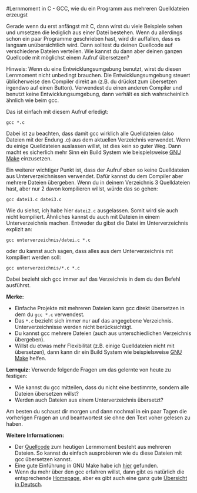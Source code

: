 #Lernmoment in C - GCC, wie du ein Programm aus mehreren Quelldateien erzeugst

Gerade wenn du erst anfängst mit C, dann wirst du viele Beispiele sehen und umsetzen die lediglich aus einer Datei bestehen. Wenn du allerdings schon ein paar Programme geschrieben hast, wird dir auffallen, dass es langsam unübersichtlich wird. Dann solltest du deinen Quellcode auf verschiedene Dateien verteilen. Wie kannst du dann aber deinen ganzen Quellcode mit möglichst einem Aufruf übersetzen?

Hinweis: Wenn du eine Entwicklungsumgebung benutzt, wirst du diesen Lernmoment nicht unbedingt brauchen. Die Entwicklungsumgebung steuert üblicherweise den Compiler direkt an (z.B. du drückst zum übersetzen irgendwo auf einen Button). Verwendest du einen anderen Compiler und benutzt keine Entwicklungsumgebung, dann verhält es sich wahrscheinlich ähnlich wie beim gcc.

Das ist einfach mit diesem Aufruf erledigt:

`gcc *.c`

Dabei ist zu beachten, dass damit gcc wirklich alle Quelldateien (also Dateien mit der Endung .c) aus dem aktuellen Verzeichnis verwendet. Wenn du einige Quelldateien auslassen willst, ist dies kein so guter Weg. Dann macht es sicherlich mehr Sinn ein Build System wie beispielsweise [GNU Make](https://www.gnu.org/software/make/) einzusetzen.

Ein weiterer wichtiger Punkt ist, dass der Aufruf oben so keine Quelldateien aus Unterverzeichnissen verwendet. Dafür kannst du dem Compiler aber mehrere Dateien übergeben. Wenn du in deinem Verzeichnis 3 Quelldateien hast, aber nur 2 davon kompilieren willst, würde das so gehen:

`gcc datei1.c datei3.c`

Wie du siehst, ich habe hier `datei2.c` ausgelassen. Somit wird sie auch nicht kompiliert. Ähnliches kannst du auch mit Dateien in einem Unterverzeichnis machen. Entweder du gibst die Datei im Unterverzeichnis explizit an:

`gcc unterverzeichnis/datei.c *.c`

oder du kannst auch sagen, dass alles aus dem Unterverzeichnis mit kompiliert werden soll:

`gcc unterverzeichnis/*.c *.c`

Dabei bezieht sich gcc immer auf das Verzeichnis in dem du den Befehl ausführst.

**Merke:**

-	Einfache Projekte mit mehreren Dateien kann gcc direkt übersetzen in dem du `gcc *.c` verwendest.
-	Das `*.c` bezieht sich immer nur auf das angegebene Verzeichnis. Unterverzeichnisse werden nicht berücksichtigt.
-	Du kannst gcc mehrere Dateien (auch aus unterschiedlichen Verzeichnis übergeben).
-	Willst du etwas mehr Flexibilität (z.B. einige Quelldateien nicht mit übersetzen), dann kann dir ein Build System wie beispielsweise [GNU Make](https://www.gnu.org/software/make/) helfen.

**Lernquiz:** Verwende folgende Fragen um das gelernte von heute zu festigen:

-	Wie kannst du gcc mitteilen, dass du nicht eine bestimmte, sondern alle Dateien übersetzen willst?
-	Werden auch Dateien aus einem Unterverzeichnis übersetzt?

Am besten du schaust dir morgen und dann nochmal in ein paar Tagen die vorherigen Fragen an und beantwortest sie ohne den Text voher gelesen zu haben.

**Weitere Informationen:**

-	Der [Quellcode](https://github.com/inginform/lernmomente/tree/master/C_MehrereDateienKompilieren) zum heutigen Lernmoment besteht aus mehreren Dateien. So kannst du einfach ausprobieren wie du diese Dateien mit gcc übersetzen kannst.
-	Eine gute Einführung in GNU Make habe ich [hier](http://eitidaten.fh-pforzheim.de/daten/labore/if3lt/literatur/make.pdf) gefunden.
-	Wenn du mehr über den gcc erfahren willst, dann gibt es natürlich die entsprechende [Homepage](https://gcc.gnu.org), aber es gibt auch eine ganz gute [Übersicht in Deutsch](http://openbook.rheinwerk-verlag.de/linux_unix_programmierung/Kap01-004.htm).
